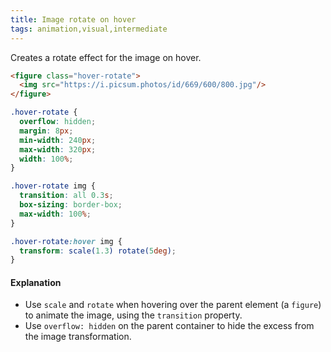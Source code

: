 ```yaml
---
title: Image rotate on hover
tags: animation,visual,intermediate
---
```


Creates a rotate effect for the image on hover.

```html
<figure class="hover-rotate">
  <img src="https://i.picsum.photos/id/669/600/800.jpg"/>
</figure>
```

```css
.hover-rotate {
  overflow: hidden;
  margin: 8px;
  min-width: 240px;
  max-width: 320px;
  width: 100%;
}

.hover-rotate img {
  transition: all 0.3s;
  box-sizing: border-box;
  max-width: 100%;
}

.hover-rotate:hover img {
  transform: scale(1.3) rotate(5deg);
}
```

#### Explanation

- Use `scale` and `rotate` when hovering over the parent element (a `figure`) to animate the image, using the `transition` property.
- Use `overflow: hidden` on the parent container to hide the excess from the image transformation.
